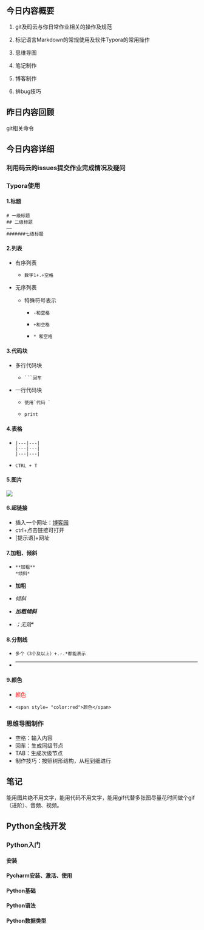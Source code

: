 ## 今日内容概要

1. git及码云与你日常作业相关的操作及规范

2. 标记语言Markdown的常规使用及软件Typora的常用操作

3. 思维导图

4. 笔记制作

5. 博客制作

6. 排bug技巧



## 昨日内容回顾

git相关命令

## 今日内容详细

### 利用码云的issues提交作业完成情况及疑问

### Typora使用

#### 1.标题

```Typora
# 一级标题
## 二级标题
……
#######七级标题
```

#### 2.列表

+ 有序列表

  + ```
    数字1+.+空格
    ```

    

+ 无序列表

  + 特殊符号表示

    + ```
      -和空格
      ```

      

    + ```
      +和空格
      ```

      

    + ```
      * 和空格
      ```

#### 3.代码块

+ 多行代码块

  + ```
    ​```回车
    ```

+ 一行代码块

  + ```
    使用`代码 `
    ```

  + `print`

#### 4.表格

+ ```
  |---|---|
  |---|---|
  |---|---|
  ```

+ `CTRL + T`

#### 5.图片

<img src="./day003学习笔记.assets/1567562542317.png">



#### 6.超链接

+ 插入一个网址：[博客园](https://www.cnblogs.com/mayangin/)
+ ctrl+点击链接可打开
+ [提示语]+网址

#### 7.加粗、倾斜

+ ```
  **加粗**
  *倾斜*
  ```

+ **加粗**

+ *倾斜*

+ ***加粗倾斜***

+ *；无效**

#### 8.分割线

+ ```
  多个（3个及以上）+.-.*都能表示
  ```

+ ***

#### 9.颜色

+ <span style= "color:red">颜色</span>

+ ```
  <span style= "color:red">颜色</span>
  ```

### 思维导图制作

+ 空格：输入内容
+ 回车：生成同级节点
+ TAB：生成次级节点
+ 制作技巧：按照树形结构，从粗到细进行

## 笔记

能用图片绝不用文字，能用代码不用文字，能用gif代替多张图尽量花时间做个gif（进阶）、音频、视频。



## Python全栈开发

### Python入门

#### 安装

#### Pycharm安装、激活、使用

#### Python基础

#### Python语法

#### Python数据类型

